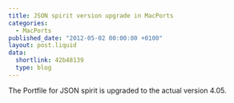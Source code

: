 ```yaml
---
title: JSON spirit version upgrade in MacPorts
categories:
  - MacPorts
published_date: "2012-05-02 00:00:00 +0100"
layout: post.liquid
data:
  shortlink: 42b48139
  type: blog
---
```

The Portfile for JSON spirit is upgraded to the actual version 4.05.

